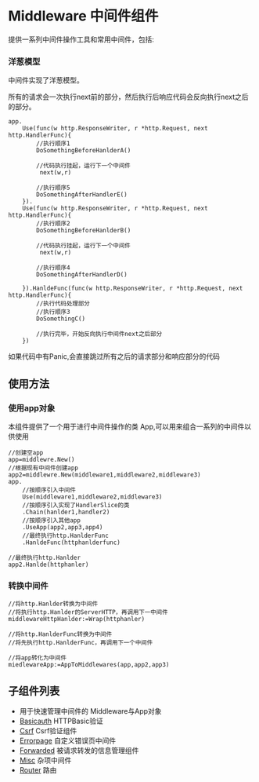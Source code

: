 # Middleware 中间件组件
提供一系列中间件操作工具和常用中间件，包括:

### 洋葱模型

中间件实现了洋葱模型。

所有的请求会一次执行next前的部分，然后执行后响应代码会反向执行next之后的部分。

    app.
        Use(func(w http.ResponseWriter, r *http.Request, next http.HandlerFunc){
            //执行顺序1
            DoSomethingBeforeHanlderA()

            //代码执行挂起，运行下一个中间件
             next(w,r)

            //执行顺序5
            DoSomethingAfterHandlerE()
        }).
        Use(func(w http.ResponseWriter, r *http.Request, next http.HandlerFunc){
            //执行顺序2
            DoSomethingBeforeHanlderB()

            //代码执行挂起，运行下一个中间件
             next(w,r)

            //执行顺序4
            DoSomethingAfterHandlerD()

        }).HanldeFunc(func(w http.ResponseWriter, r *http.Request, next http.HandlerFunc){
            //执行代码处理部分
            //执行顺序3
            DoSomethingC()

            //执行完毕，开始反向执行中间件next之后部分
        })
如果代码中有Panic,会直接跳过所有之后的请求部分和响应部分的代码

## 使用方法

### 使用app对象
本组件提供了一个用于进行中间件操作的类 App,可以用来组合一系列的中间件以供使用

    //创建空app
    app=middlewre.New()
    //根据现有中间件创建app
    app2=middlewre.New(middleware1,middleware2,middleware3)
    app.
        //按顺序引入中间件
        Use(middleware1,middleware2,middleware3)
        //按顺序引入实现了HandlerSlice的类
        .Chain(hanlder1,handler2)
        //按顺序引入其他app
        .UseApp(app2,app3,app4)
        //最终执行http.HanlderFunc
        .HanldeFunc(httphanlderfunc)    
    
    //最终执行http.Hanlder
    app2.Hanlde(httphanler)
    
### 转换中间件

    //将http.Hanlder转换为中间件
    //将执行http.Hanlder的ServerHTTP，再调用下一中间件
    middlewareHttpHanlder:=Wrap(httphanler)

    //将http.HanlderFunc转换为中间件
    //将先执行http.HanlderFunc，再调用下一个中间件
    
    //将app转化为中间件
    miedlewareApp:=AppToMiddlewares(app,app2,app3)
    
## 子组件列表

* 用于快速管理中间件的 Middleware与App对象
* [Basicauth](basicauth) HTTPBasic验证
* [Csrf](csrf) Csrf验证组件
* [Errorpage](errorpage) 自定义错误页中间件
* [Forwarded](forwarded) 被请求转发的信息管理组件
* [Misc](misc) 杂项中间件
* [Router](router) 路由
